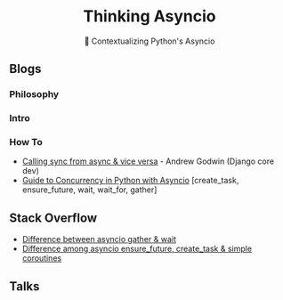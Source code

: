 <div align="center">
<h1>Thinking Asyncio</h1>
🌿 Contextualizing Python's Asyncio
</div>

## Blogs

### Philosophy

### Intro

### How To

- [Calling sync from async & vice versa](https://www.aeracode.org/2018/02/19/python-async-simplified/) - Andrew Godwin (Django core dev)
- [Guide to Concurrency in Python with Asyncio](https://www.integralist.co.uk/posts/python-asyncio/#gather) [create_task, ensure_future, wait, wait_for, gather]

## Stack Overflow

- [Difference between asyncio gather & wait](https://stackoverflow.com/questions/42231161/asyncio-gather-vs-asyncio-wait#:~:text=gather%20mainly%20focuses%20on%20gathering,just%20waits%20on%20the%20futures.)
- [Difference among asyncio ensure_future, create_task & simple coroutines](https://stackoverflow.com/questions/36342899/asyncio-ensure-future-vs-baseeventloop-create-task-vs-simple-coroutine#:~:text=ensure_future%20is%20a%20method%20to,implement%20this%20function%20different%20ways.)

## Talks
